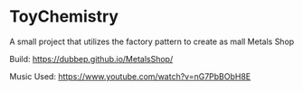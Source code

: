 # ToyChemistry
 A small project that utilizes the factory pattern to create as mall Metals Shop

 Build: https://dubbep.github.io/MetalsShop/

 Music Used: https://www.youtube.com/watch?v=nG7PbBObH8E
